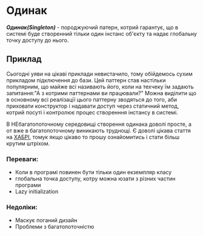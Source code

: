  # Одинак
 
 ***_Одинак(Singleton)_*** - породжуючий патерн, котрий гарантує, що в системі буде створенний тільки один інстанс об'єкту
 та надає глобальну точку доступу до нього.
 
 ## Приклад
 Сьогодні уяви на цікаві приклади невистачило, тому обійдемось сухим прикладом підключення до бази.
 Цей паттерн став настільки популярним, що майже всі називають його, коли на техчеку їм задають запитання:"А з котрими паттернами ви працювали?"
 Можна виділити що в основному всі реалізації цього паттерну зводяться до того, аби приховати конструктор і надавати доступ через статичний метод,
 котрий посуті і контролює процес створенння інстансу в системі.
 
 В НЕбагатопоточному середовищі створення одинака доволі просте, а от вже в багатопоточному виникають труднощі. 
 Є доволі цікава стаття на [ХАБРІ](https://habr.com/post/27108/), томук якщо цікаво то прошу ознайомитись і стати більш крутим штріхом.
 
### Переваги:
 - Коли в програмі повинен бути тільки один екземпляр класу
 - глобальна точка доступу, котру можна юзати з різних частин програми
 - Lazy initialization
 
### Недоліки:
 - Маскує поганий дизайн
 - Проблеми з багатопоточністю
